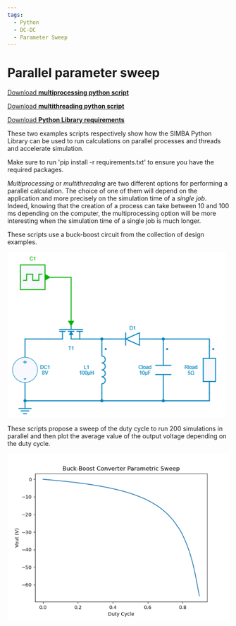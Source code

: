 ```yaml
---
tags:
  - Python
  - DC-DC
  - Parameter Sweep
---
```


# Parallel parameter sweep

[Download **multiprocessing python script**](5.%20Parameter%20Sweep%20(multiprocessing).py)

[Download **multithreading python script**](5.%20Parameter%20Sweep%20(multiprocessing).py)

[Download **Python Library requirements**](requirements.txt)

These two examples scripts respectively show how the SIMBA Python Library can be used to run calculations on parallel processes and threads and accelerate simulation.

Make sure to run 'pip install -r requirements.txt' to ensure you have the required packages.

*Multiprocessing* or *multithreading* are two different options for performing a parallel calculation. The choice of one of them will depend on the application and more precisely on the simulation time of a *single job*. Indeed, knowing that the creation of a process can take between 10 and 100 ms depending on the computer, the multiprocessing option will be more interesting when the simulation time of a single job is much longer.

These scripts use a buck-boost circuit from the collection of design examples.

![buck boost](fig/buckboost.png)

 These scripts propose a sweep of the duty cycle to run 200 simulations in parallel and then plot the average value of the output voltage depending on the duty cycle.

![buck_boost_parametric_sweep](fig/buck_boost_parametric_sweep.png)
